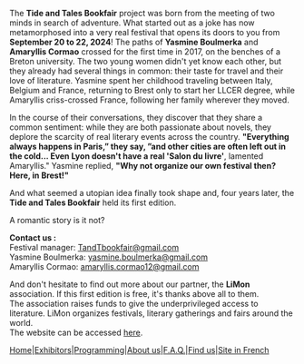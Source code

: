 The **Tide and Tales Bookfair** project was born from the meeting of two minds in search of adventure.
What started out as a joke has now metamorphosed into a very real festival that opens its doors to you from **September 20 to 22, 2024**!
The paths of **Yasmine Boulmerka** and **Amaryllis Cormao** crossed for the first time in 2017, on the benches of a Breton university. The two young women didn't yet know each other, but they already had several things in common: their taste for travel and their love of literature. Yasmine spent her childhood traveling between Italy, Belgium and France, returning to Brest only to start her LLCER degree, while Amaryllis criss-crossed France, following her family wherever they moved. 

In the course of their conversations, they discover that they share a common sentiment: while they are both passionate about novels, they deplore the scarcity of real literary events across the country. 
**"Everything always happens in Paris,” they say, ”and other cities are often left out in the cold... Even Lyon doesn't have a real 'Salon du livre'**, lamented Amaryllis." Yasmine replied, **"Why not organize our own festival then? Here, in Brest!"**

And what seemed a utopian idea finally took shape and, four years later, the **Tide and Tales Bookfair** held its first edition.

A romantic story is it not?

**Contact us :**  
Festival manager: TandTbookfair@gmail.com  
Yasmine Boulmerka: yasmine.boulmerka@gmail.com  
Amaryllis Cormao: amaryllis.cormao12@gmail.com  

And don't hesitate to find out more about our partner, the **LiMon** association. If this first edition is free, it's thanks above all to them.  
The association raises funds to give the underprivileged access to literature. LiMon organizes festivals, literary gatherings and fairs around the world.  
The website can be accessed [here](https://www.LiMon.com/).

[Home](Index.md)|[Exhibitors](Exhibitors.md)|[Programming](Programming.md)|[About us](AboutUs.md)|[F.A.Q.](Ask.md)|[Find us](WhereTo.md)|[Site in French](index.md)
